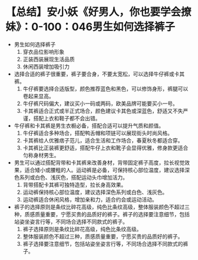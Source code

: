 # 【总结】安小妖《好男人，你也要学会撩妹》：0-100：046男生如何选择裤子

-   男生如何选择裤子
    1.  穿衣品位影响形象
    2.  正装西装展现生活品质
    3.  休闲西装增加吸引力
-   选择合适的裤子很重要，裤子要合身，不要太宽松，可以选择牛仔裤或卡其裤。
    1.  牛仔裤要选择合适版型，颜色推荐蓝色和黑色，可以修饰身形，裤腿可以卷起来显高。
    2.  牛仔裤尺码偏大，建议买小一码或两码，欧美品牌可能要买小一号。
    3.  卡其裤适合正式或半正式场合，颜色建议卡其色或深蓝色，舒适又不失严谨，搭配上衣和鞋子都不会出错。
-   牛仔裤和卡其裤是男生衣橱必备，搭配合适可以提升气质和颜值。
    1.  牛仔裤适合多种场合，搭配鸭舌帽和项链可以展现街头时尚风格。
    2.  卡其裤给人优雅痞子范儿，适合生活和工作场合，春夏秋冬都适合穿。
    3.  卡其裤比正装裤更舒适，搭配牛仔上衣和靴子会显得优雅，修身款更适合匀称身材男生。
-   男生可以通过搭配背带和卡其裤来改善身材，背带固定裤子高度，拉长视觉效果，适合矮小或腰粗的人。运动裤是必备，可保持核心部位温度，建议选择深色系列或白色、浅灰色，搭配运动头巾增加活力。
    1.  背带搭配卡其裤可独特造型，拉长身高效果。
    2.  运动裤保持核心部位温度，建议选择深色系列或白色、浅灰色。
    3.  运动裤适合休闲风格，增加亲和力，适合约会或运动活动。
-   裤子的选择原则是条纹比碎花高级，纯色比条纹高级，整体服装颜色不超过三种，质感质量重要，宁愿买贵的品质好的裤子。裤子的选择要注意细节，包括站姿坐姿言行等，不同场合选择不同款式的裤子。
    1.  裤子选择原则是条纹比碎花高级，纯色比条纹高级。
    2.  整体服装颜色不超过三种，质感质量重要，宁愿买贵的品质好的裤子。
    3.  裤子选择要注意细节，包括站姿坐姿言行等，不同场合选择不同款式的裤子。